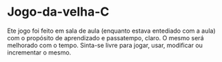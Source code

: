 # Jogo-da-velha-C

Ete jogo foi feito em sala de aula (enquanto estava entediado com a aula) com o propósito de aprendizado e passatempo, claro. O mesmo será melhorado com o tempo.
Sinta-se livre para jogar, usar, modificar ou incrementar o mesmo.
